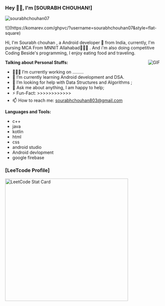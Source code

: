 

### Hey 👋🏽, I'm [SOURABH CHOUHAN!]
<p align="left"> <img src="https://komarev.com/ghpvc/?username=sourabhchouhan07&label=Profile%20views&color=0e75b6&style=flat" alt="sourabhchouhan07" /> </p>
![](https://komarev.com/ghpvc/?username=sourabhchouhan07&style=flat-square)


<br />

Hi, I'm Sourabh chouhan , a Android developer 🚀 from India, currently, I'm pursing MCA From MNNIT Allahabad🙍🏽‍♂️ . And i'm also doing competitive Coding Beside's programming, I enjoy eating food and traveling.

  <img align="right" alt="GIF" src="https://media.giphy.com/media/836HiJc7pgzy8iNXCn/giphy.gif" />
  
**Talking about Personal Stuffs:**

- 👨🏽‍💻 I’m currently working on .........
- 🌱 I’m currently learning Android development and DSA.
- 🤔 I’m looking for help with Data Structures and Algorithms ;
- 💬 Ask me about anything, I am happy to help;
- ⚡️ Fun-Fact: >>>>>>>>>>>>
- 📫 How to reach me: sourabhchouhan803@gmail.com


**Languages and Tools:**
- c++
- java
- kotlin
- html
- css
- android studio
- Android devlopment
- google firebase



### [LeeTcode Profile]


<a href="https://leetcode.com/sourabhchouhan801/">
  <img alt="LeetCode Stat Card" src="https://apu5rh8gxk.execute-api.us-east-1.amazonaws.com/default/leetcode-stats?username=sourabhchouhan801" width="400"/>
</a>



  
  


